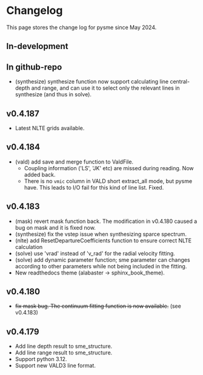 # Changelog

This page stores the change log for pysme since May 2024.

## In-development

## In github-repo

- (synthesize) synthesize function now support calculating line central-depth and range, and can use it to select only the relevant lines in synthesize (and thus in solve). 

## v0.4.187

- Latest NLTE grids available.

## v0.4.184

- (vald) add save and merge function to ValdFile.
    - Coupling information ('LS', 'JK' etc) are missed during reading. Now added back.
    - There is no `vmic` column in VALD short extract_all mode, but pysme have. This leads to I/O fail for this kind of line list. Fixed.

## v0.4.183

- (mask) revert mask function back. The modification in v0.4.180 caused a bug on mask and it is fixed now.
- (synthesize) fix the vstep issue when synthesizing sparce spectrum.
- (nlte) add ResetDepartureCoefficients function to ensure correct NLTE calculation
- (solve) use 'vrad' instead of 'v_rad' for the radial velocity fitting.
- (solve) add dynamic parameter function; sme parameter can changes according to other parameters while not being included in the fitting.
- New readthedocs theme (alabaster -> sphinx_book_theme).

## v0.4.180

- ~~fix mask bug. The continuum fitting function is now available.~~ (see v0.4.183)

## v0.4.179

- Add line depth result to sme_structure.
- Add line range result to sme_structure.
- Support python 3.12.
- Support new VALD3 line format.